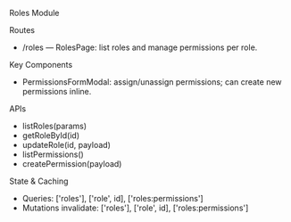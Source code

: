 Roles Module

Routes

- /roles — RolesPage: list roles and manage permissions per role.

Key Components

- PermissionsFormModal: assign/unassign permissions; can create new permissions inline.

APIs

- listRoles(params)
- getRoleById(id)
- updateRole(id, payload)
- listPermissions()
- createPermission(payload)

State & Caching

- Queries: ['roles'], ['role', id], ['roles:permissions']
- Mutations invalidate: ['roles'], ['role', id], ['roles:permissions']


